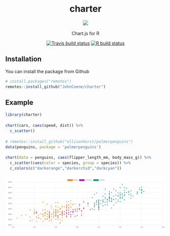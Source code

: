 <div style="text-align:center;" align="center">

# charter

![](https://www.chartjs.org/img/chartjs-logo.svg)

Chart.js for R

<!-- badges: start -->
[![Travis build status](https://travis-ci.com/JohnCoene/charter.svg?branch=master)](https://travis-ci.com/JohnCoene/charter)
[![R build status](https://github.com/JohnCoene/charter/workflows/R-CMD-check/badge.svg)](https://github.com/JohnCoene/charter/actions)
<!-- badges: end -->

</div>

## Installation

You can install the package from Github

```r
# install.packages("remotes")
remotes::install_github("JohnCoene/charter")
```

## Example

``` r
library(charter)

chart(cars, caes(speed, dist)) %>% 
  c_scatter()

# remotes::install_github("allisonhorst/palmerpenguins")
data(penguins, package = 'palmerpenguins')

chart(data = penguins, caes(flipper_length_mm, body_mass_g)) %>% 
  c_scatter(caes(color = species, group = species)) %>% 
  c_colors(c("darkorange","darkorchid","darkcyan"))
```

![](inst/example.png)
